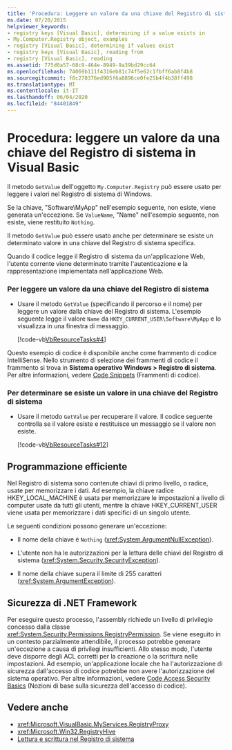 ```yaml
---
title: 'Procedura: Leggere un valore da una chiave del Registro di sistema'
ms.date: 07/20/2015
helpviewer_keywords:
- registry keys [Visual Basic], determining if a value exists in
- My.Computer.Registry object, examples
- registry [Visual Basic], determining if values exist
- registry keys [Visual Basic], reading from
- registry [Visual Basic], reading
ms.assetid: 775d0a57-68c9-464e-8949-9a39bd29cc64
ms.openlocfilehash: 74069b111f4316eb81c74f5e62c1fbff6ab8f4b8
ms.sourcegitcommit: f8c270376ed905f6a8896ce0fe25b4f4b38ff498
ms.translationtype: MT
ms.contentlocale: it-IT
ms.lasthandoff: 06/04/2020
ms.locfileid: "84401849"
---
```

# <a name="how-to-read-a-value-from-a-registry-key-in-visual-basic"></a>Procedura: leggere un valore da una chiave del Registro di sistema in Visual Basic

Il metodo `GetValue` dell'oggetto `My.Computer.Registry` può essere usato per leggere i valori nel Registro di sistema di Windows.  
  
 Se la chiave, "Software\MyApp" nell'esempio seguente, non esiste, viene generata un'eccezione. Se `ValueName`,  "Name" nell'esempio seguente, non esiste, viene restituito `Nothing`.  
  
 Il metodo `GetValue` può essere usato anche per determinare se esiste un determinato valore in una chiave del Registro di sistema specifica.  
  
 Quando il codice legge il Registro di sistema da un'applicazione Web, l'utente corrente viene determinato tramite l'autenticazione e la rappresentazione implementata nell'applicazione Web.  
  
### <a name="to-read-a-value-from-a-registry-key"></a>Per leggere un valore da una chiave del Registro di sistema  
  
- Usare il metodo `GetValue` (specificando il percorso e il nome) per leggere un valore dalla chiave del Registro di sistema. L'esempio seguente legge il valore `Name` da `HKEY_CURRENT_USER\Software\MyApp` e lo visualizza in una finestra di messaggio.  
  
     [!code-vb[VbResourceTasks#4](~/samples/snippets/visualbasic/VS_Snippets_VBCSharp/VbResourceTasks/VB/Class1.vb#4)]  
  
 Questo esempio di codice è disponibile anche come frammento di codice IntelliSense. Nello strumento di selezione dei frammenti di codice il frammento si trova in **Sistema operativo Windows > Registro di sistema**. Per altre informazioni, vedere [Code Snippets](/visualstudio/ide/code-snippets) (Frammenti di codice).  
  
### <a name="to-determine-whether-a-value-exists-in-a-registry-key"></a>Per determinare se esiste un valore in una chiave del Registro di sistema  
  
- Usare il metodo `GetValue` per recuperare il valore. Il codice seguente controlla se il valore esiste e restituisce un messaggio se il valore non esiste.  
  
     [!code-vb[VbResourceTasks#12](~/samples/snippets/visualbasic/VS_Snippets_VBCSharp/VbResourceTasks/VB/Class1.vb#12)]  
  
## <a name="robust-programming"></a>Programmazione efficiente  

 Nel Registro di sistema sono contenute chiavi di primo livello, o radice, usate per memorizzare i dati. Ad esempio, la chiave radice HKEY_LOCAL_MACHINE è usata per memorizzare le impostazioni a livello di computer usate da tutti gli utenti, mentre la chiave HKEY_CURRENT_USER viene usata per memorizzare i dati specifici di un singolo utente.  
  
 Le seguenti condizioni possono generare un'eccezione:  
  
- Il nome della chiave è `Nothing` (<xref:System.ArgumentNullException>).  
  
- L'utente non ha le autorizzazioni per la lettura delle chiavi del Registro di sistema (<xref:System.Security.SecurityException>).  
  
- Il nome della chiave supera il limite di 255 caratteri (<xref:System.ArgumentException>).  
  
## <a name="net-framework-security"></a>Sicurezza di .NET Framework  

 Per eseguire questo processo, l'assembly richiede un livello di privilegio concesso dalla classe <xref:System.Security.Permissions.RegistryPermission>. Se viene eseguito in un contesto parzialmente attendibile, il processo potrebbe generare un'eccezione a causa di privilegi insufficienti. Allo stesso modo, l'utente deve disporre degli ACL corretti per la creazione o la scrittura nelle impostazioni. Ad esempio, un'applicazione locale che ha l'autorizzazione di sicurezza dall'accesso di codice potrebbe non avere l'autorizzazione del sistema operativo. Per altre informazioni, vedere [Code Access Security Basics](../../../../framework/misc/code-access-security-basics.md) (Nozioni di base sulla sicurezza dell'accesso di codice).  
  
## <a name="see-also"></a>Vedere anche

- <xref:Microsoft.VisualBasic.MyServices.RegistryProxy>
- <xref:Microsoft.Win32.RegistryHive>
- [Lettura e scrittura nel Registro di sistema](reading-from-and-writing-to-the-registry.md)
